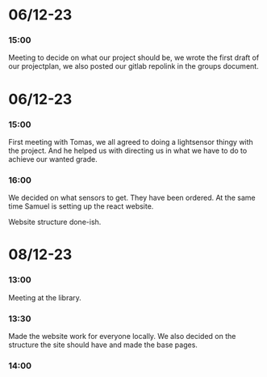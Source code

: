 # 06/12-23
### 15:00

Meeting to decide on what our project should be, we wrote the first draft of our projectplan, we also posted our gitlab repolink in the groups document.

# 06/12-23
### 15:00
First meeting with Tomas, we all agreed to doing a lightsensor thingy with the project. And he helped us with directing us in what we have to do to achieve our wanted grade.

### 16:00
We decided on what sensors to get. They have been ordered. At the same time Samuel is setting up the react website.

Website structure done-ish.

# 08/12-23
### 13:00

Meeting at the library.

### 13:30

Made the website work for everyone locally. We also decided on the structure the site should have and made the base pages.

### 14:00


